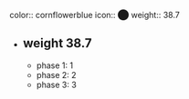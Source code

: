 color:: cornflowerblue
icon:: ⬤
weight:: 38.7
- ## weight 38.7
  - phase 1: 1
  - phase 2: 2
  - phase 3: 3



